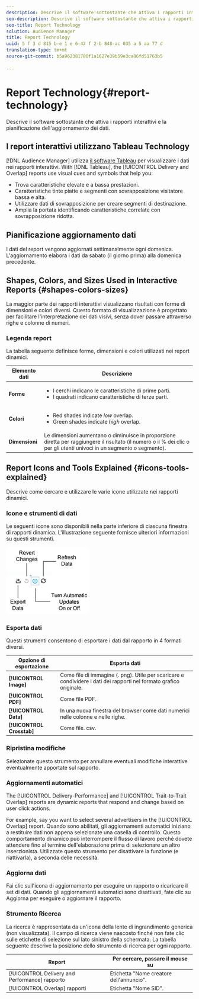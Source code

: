 ```yaml
---
description: Descrive il software sottostante che attiva i rapporti interattivi e la pianificazione dell'aggiornamento dei dati.
seo-description: Descrive il software sottostante che attiva i rapporti interattivi e la pianificazione dell'aggiornamento dei dati.
seo-title: Report Technology
solution: Audience Manager
title: Report Technology
uuid: 5 f 3 d 815 b-e 1 e 6-42 f 2-b 848-ac 035 a 5 aa 77 d
translation-type: tm+mt
source-git-commit: b5a962381780f1a1627e39b59e3ca86fd51763b5

---
```



# Report Technology{#report-technology}

Descrive il software sottostante che attiva i rapporti interattivi e la pianificazione dell'aggiornamento dei dati.

<!-- 

c_report_technology.xml

 -->

## I report interattivi utilizzano Tableau Technology

[!DNL Audience Manager] utilizza [il software Tableau](https://www.tableausoftware.com/) per visualizzare i dati nei rapporti interattivi. With [!DNL Tableau], the [!UICONTROL Delivery and Overlap] reports use visual cues and symbols that help you:

* Trova caratteristiche elevate e a bassa prestazioni.
* Caratteristiche tinte piatte e segmenti con sovrapposizione visitatore bassa e alta.
* Utilizzare dati di sovrapposizione per creare segmenti di destinazione.
* Amplia la portata identificando caratteristiche correlate con sovrapposizione ridotta.

## Pianificazione aggiornamento dati

I dati del report vengono aggiornati settimanalmente ogni domenica. L'aggiornamento elabora i dati da sabato (il giorno prima) alla domenica precedente.

## Shapes, Colors, and Sizes Used in Interactive Reports {#shapes-colors-sizes}

La maggior parte dei rapporti interattivi visualizzano risultati con forme di dimensioni e colori diversi. Questo formato di visualizzazione è progettato per facilitare l'interpretazione dei dati visivi, senza dover passare attraverso righe e colonne di numeri.

<!-- 

r_legend.xml

 -->

### Legenda report

La tabella seguente definisce forme, dimensioni e colori utilizzati nei report dinamici.

<table id="table_EC180A96E3784FC6B81FCFB546C4A3FA"> 
 <thead> 
  <tr> 
   <th colname="col1" class="entry"> Elemento dati </th> 
   <th colname="col2" class="entry"> Descrizione </th> 
  </tr> 
 </thead>
 <tbody> 
  <tr> 
   <td colname="col1"> <b>Forme</b> </td> 
   <td colname="col2"> 
    <ul id="ul_076773ABD0BB4CE6834ACFA8B3D6AC2E"> 
     <li id="li_BBAB37A6EC1549B48C0E4D3BFAF7062C">I cerchi indicano le caratteristiche di prime parti. </li> 
     <li id="li_371331AE984A4A999CE0596EA13987E0">I quadrati indicano caratteristiche di terze parti. </li> 
    </ul> </td> 
  </tr> 
  <tr> 
   <td colname="col1"> <b>Colori</b> </td> 
   <td colname="col2"> 
    <ul id="ul_F5D243297F0C4E5A8EDCBD28A548869E"> 
     <li id="li_332EB873A35440E6BB6093E36A0FAC3D">Red shades indicate <i>low</i> overlap. </li> 
     <li id="li_29DFDB1218DF4069B5DCFF841D48EF56">Green shades indicate <i>high</i> overlap. </li> 
    </ul> </td> 
  </tr> 
  <tr> 
   <td colname="col1"> <b>Dimensioni</b> </td> 
   <td colname="col2"> Le dimensioni aumentano o diminuisce in proporzione diretta per raggiungere il risultato (il numero o il % dei clic o per gli utenti univoci in un segmento o segmento). </td> 
  </tr> 
 </tbody> 
</table>

## Report Icons and Tools Explained {#icons-tools-explained}

Descrive come cercare e utilizzare le varie icone utilizzate nei rapporti dinamici.

<!-- 

r_icons.xml

 -->

### Icone e strumenti di dati

Le seguenti icone sono disponibili nella parte inferiore di ciascuna finestra di rapporti dinamica. L'illustrazione seguente fornisce ulteriori informazioni su questi strumenti.

![](assets/tools_icons90.png)

### Esporta dati

Questi strumenti consentono di esportare i dati dal rapporto in 4 formati diversi.

| Opzione di esportazione | Esporta dati |
|---|---|
| **[!UICONTROL Image]** | Come file di immagine (. png). Utile per scaricare e condividere i dati dei rapporti nel formato grafico originale. |
| **[!UICONTROL PDF]** | Come file PDF. |
| **[!UICONTROL Data]** | In una nuova finestra del browser come dati numerici nelle colonne e nelle righe. |
| **[!UICONTROL Crosstab]** | Come file. csv. |

### Ripristina modifiche

Selezionate questo strumento per annullare eventuali modifiche interattive eventualmente apportate sul rapporto.

### Aggiornamenti automatici

The [!UICONTROL Delivery-Performance] and [!UICONTROL Trait-to-Trait Overlap] reports are dynamic reports that respond and change based on user click actions.

For example, say you want to select several advertisers in the [!UICONTROL Overlap] report. Quando sono abilitati, gli aggiornamenti automatici iniziano a restituire dati non appena selezionate una casella di controllo. Questo comportamento dinamico può interrompere il flusso di lavoro perché dovete attendere fino al termine dell'elaborazione prima di selezionare un altro inserzionista. Utilizzate questo strumento per disattivare la funzione (e riattivarla), a seconda delle necessità.

### Aggiorna dati

Fai clic sull'icona di aggiornamento per eseguire un rapporto o ricaricare il set di dati. Quando gli aggiornamenti automatici sono disattivati, fate clic su Aggiorna per eseguire o aggiornare il rapporto.

### Strumento Ricerca

La ricerca è rappresentata da un'icona della lente di ingrandimento generica (non visualizzata). Il campo di ricerca viene nascosto finché non fate clic sulle etichette di selezione sul lato sinistro della schermata. La tabella seguente descrive la posizione dello strumento di ricerca per ogni rapporto.

| Report | Per cercare, passare il mouse su |
|---|---|
| [!UICONTROL Delivery and Performance] rapporto | Etichetta "Nome creatore dell'annuncio". |
| [!UICONTROL Overlap] rapporti | Etichetta "Nome SID". |
